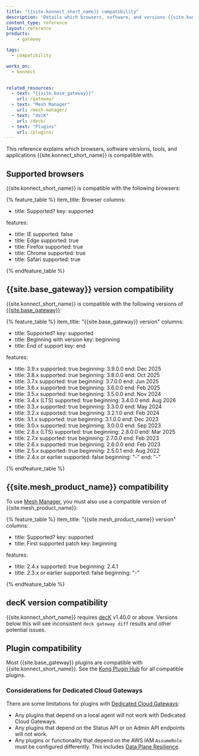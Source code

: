 ```yaml
---
title: "{{site.konnect_short_name}} compatibility"
description: 'Details which browsers, software, and versions {{site.konnect_short_name}} is compatible with.'
content_type: reference
layout: reference
products:
    - gateway

tags:
  - compatibility

works_on:
  - konnect

  
related_resources:
  - text: "{{site.base_gateway}}"
    url: /gateway/
  - text: "Mesh Manager"
    url: /mesh-manager/
  - text: "decK"
    url: /deck/
  - text: "Plugins"
    url: /plugins/
---
```


This reference explains which browsers, software versions, tools, and applications {{site.konnect_short_name}} is compatible with.

## Supported browsers

{{site.konnect_short_name}} is compatible with the following browsers:

{% feature_table %}
item_title: Browser
columns:
  - title: Supported?
    key: supported

features:
  - title: IE
    supported: false
  - title: Edge
    supported: true
  - title: Firefox
    supported: true
  - title: Chrome
    supported: true
  - title: Safari
    supported: true
  
{% endfeature_table %}

## {{site.base_gateway}} version compatibility

{{site.konnect_short_name}} is compatible with the following versions of [{{site.base_gateway}}](/gateway/):

{% feature_table %}
item_title: "{{site.base_gateway}} version"
columns:
  - title: Supported?
    key: supported
  - title: Beginning with version
    key: beginning
  - title: End of support
    key: end

features:
  - title: 3.9.x
    supported: true
    beginning: 3.9.0.0
    end: Dec 2025
  - title: 3.8.x
    supported: true
    beginning: 3.8.0.0
    end: Oct 2025
  - title: 3.7.x
    supported: true
    beginning: 3.7.0.0
    end: Jun 2025
  - title: 3.6.x
    supported: true
    beginning: 3.6.0.0
    end: Feb 2025
  - title: 3.5.x
    supported: true
    beginning: 3.5.0.0
    end: Nov 2024
  - title: 3.4.x (LTS)
    supported: true
    beginning: 3.4.0.0
    end: Aug 2026
  - title: 3.3.x
    supported: true
    beginning: 3.3.0.0
    end: May 2024
  - title: 3.2.x
    supported: true
    beginning: 3.2.1.0
    end: Feb 2024
  - title: 3.1.x
    supported: true
    beginning: 3.1.0.0
    end: Dec 2023
  - title: 3.0.x
    supported: true
    beginning: 3.0.0.0
    end: Sep 2023
  - title: 2.8.x (LTS)
    supported: true
    beginning: 2.8.0.0
    end: Mar 2025
  - title: 2.7.x
    supported: true
    beginning: 2.7.0.0
    end: Feb 2023
  - title: 2.6.x
    supported: true
    beginning: 2.6.0.0
    end: Feb 2023
  - title: 2.5.x
    supported: true
    beginning: 2.5.0.1
    end: Aug 2022
  - title: 2.4.x or earlier
    supported: false
    beginning: "-"
    end: "-"
  
{% endfeature_table %}


## {{site.mesh_product_name}} compatibility

To use [Mesh Manager](/mesh-manager/), you must also use a compatible version of {{site.mesh_product_name}}:

{% feature_table %}
item_title: "{{site.mesh_product_name}} version"
columns:
  - title: Supported?
    key: supported
  - title: First supported patch
    key: beginning

features:
  - title: 2.4.x
    supported: true
    beginning: 2.4.1
  - title: 2.3.x or earlier
    supported: false
    beginning: "-"

{% endfeature_table %}

## decK version compatibility

{{site.konnect_short_name}} requires [decK](/deck/) v1.40.0 or above. 
Versions below this will see inconsistent `deck gateway diff` results and other potential issues.

## Plugin compatibility

Most {{site.base_gateway}} plugins are compatible with {{site.konnect_short_name}}.
See the [Kong Plugin Hub](/plugins/) for all compatible plugins.

### Considerations for Dedicated Cloud Gateways

There are some limitations for plugins with [Dedicated Cloud Gateways](/dedicated-cloud-gateways/):

* Any plugins that depend on a local agent will not work with Dedicated Cloud Gateways.
* Any plugins that depend on the Status API or on Admin API endpoints will not work.
* Any plugins or functionality that depend on the AWS IAM `AssumeRole` must be configured differently.
This includes [Data Plane Resilience](/gateway/cp-outage/).